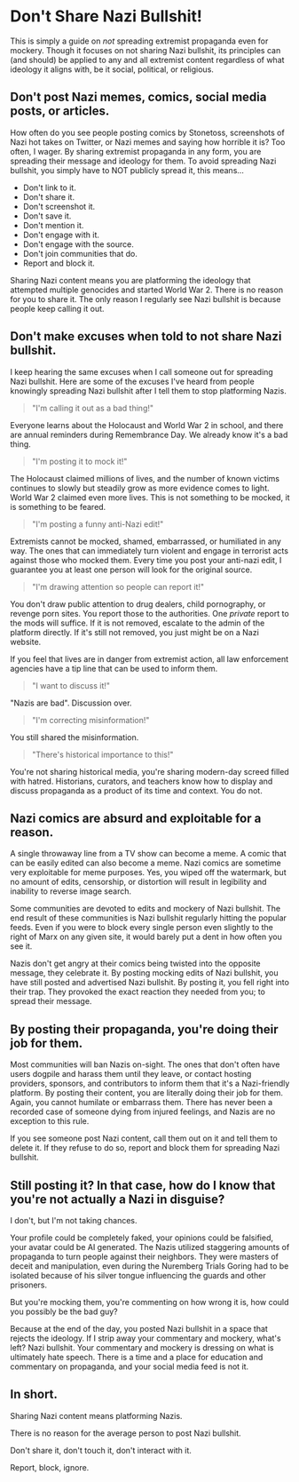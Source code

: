 # Don't Share Nazi Bullshit!

This is simply a guide on *not* spreading extremist propaganda even for mockery. Though it focuses on not sharing Nazi bullshit, its principles can (and should) be applied to any and all extremist content regardless of what ideology it aligns with, be it social, political, or religious.

## Don't post Nazi memes, comics, social media posts, or articles.

How often do you see people posting comics by Stonetoss, screenshots of Nazi hot takes on Twitter, or Nazi memes and saying how horrible it is? Too often, I wager. By sharing extremist propaganda in any form, you are spreading their message and ideology for them. To avoid spreading Nazi bullshit, you simply have to NOT publicly spread it, this means...

- Don't link to it.
- Don't share it.
- Don't screenshot it.
- Don't save it.
- Don't mention it.
- Don't engage with it.
- Don't engage with the source.
- Don't join communities that do.
- Report and block it.

Sharing Nazi content means you are platforming the ideology that attempted multiple genocides and started World War 2. There is no reason for you to share it. The only reason I regularly see Nazi bullshit is because people keep calling it out.

## Don't make excuses when told to not share Nazi bullshit.

I keep hearing the same excuses when I call someone out for spreading Nazi bullshit. Here are some of the excuses I've heard from people knowingly spreading Nazi bullshit after I tell them to stop platforming Nazis.

>"I'm calling it out as a bad thing!"

Everyone learns about the Holocaust and World War 2 in school, and there are annual reminders during Remembrance Day. We already know it's a bad thing.

>"I'm posting it to mock it!"

The Holocaust claimed millions of lives, and the number of known victims continues to slowly but steadily grow as more evidence comes to light. World War 2 claimed even more lives. This is not something to be mocked, it is something to be feared. 

>"I'm posting a funny anti-Nazi edit!"

Extremists cannot be mocked, shamed, embarrassed, or humiliated in any way. The ones that can immediately turn violent and engage in terrorist acts against those who mocked them. Every time you post your anti-nazi edit, I guarantee you at least one person will look for the original source.

>"I'm drawing attention so people can report it!"

You don't draw public attention to drug dealers, child pornography, or revenge porn sites. You report those to the authorities. One *private* report to the mods will suffice. If it is not removed, escalate to the admin of the platform directly. If it's still not removed, you just might be on a Nazi website.

If you feel that lives are in danger from extremist action, all law enforcement agencies have a tip line that can be used to inform them.

>"I want to discuss it!"

"Nazis are bad". Discussion over.

>"I'm correcting misinformation!"

You still shared the misinformation.

>"There's historical importance to this!"

You're not sharing historical media, you're sharing modern-day screed filled with hatred. Historians, curators, and teachers know how to display and discuss propaganda as a product of its time and context. You do not.

## Nazi comics are absurd and exploitable for a reason.

A single throwaway line from a TV show can become a meme. A comic that can be easily edited can also become a meme. Nazi comics are sometime very exploitable for meme purposes. Yes, you wiped off the watermark, but no amount of edits, censorship, or distortion will result in legibility and inability to reverse image search.

Some communities are devoted to edits and mockery of Nazi bullshit. The end result of these communities is Nazi bullshit regularly hitting the popular feeds. Even if you were to block every single person even slightly to the right of Marx on any given site, it would barely put a dent in how often you see it.

Nazis don't get angry at their comics being twisted into the opposite message, they celebrate it. By posting mocking edits of Nazi bullshit, you have still posted and advertised Nazi bullshit. By posting it, you fell right into their trap. They provoked the exact reaction they needed from you; to spread their message.

## By posting their propaganda, you're doing their job for them.

Most communities will ban Nazis on-sight. The ones that don't often have users dogpile and harass them until they leave, or contact hosting providers, sponsors, and contributors to inform them that it's a Nazi-friendly platform. By posting their content, you are literally doing their job for them. Again, you cannot humilate or embarrass them. There has never been a recorded case of someone dying from injured feelings, and Nazis are no exception to this rule.

If you see someone post Nazi content, call them out on it and tell them to delete it. If they refuse to do so, report and block them for spreading Nazi bullshit.

## Still posting it? In that case, how do I know that you're not actually a Nazi in disguise?

I don't, but I'm not taking chances.

Your profile could be completely faked, your opinions could be falsified, your avatar could be AI generated. The Nazis utilized staggering amounts of propaganda to turn people against their neighbors. They were masters of deceit and manipulation, even during the Nuremberg Trials Goring had to be isolated because of his silver tongue influencing the guards and other prisoners.

But you're mocking them, you're commenting on how wrong it is, how could you possibly be the bad guy?

Because at the end of the day, you posted Nazi bullshit in a space that rejects the ideology. If I strip away your commentary and mockery, what's left? Nazi bullshit. Your commentary and mockery is dressing on what is ultimately hate speech. There is a time and a place for education and commentary on propaganda, and your social media feed is not it.

## In short.

Sharing Nazi content means platforming Nazis.

There is no reason for the average person to post Nazi bullshit.

Don't share it, don't touch it, don't interact with it.

Report, block, ignore.
